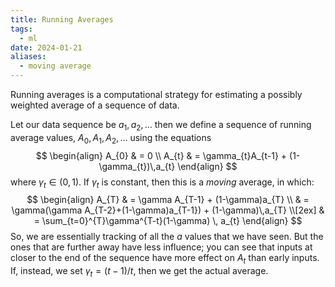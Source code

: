 ```yaml
---
title: Running Averages
tags:
  - ml
date: 2024-01-21
aliases:
  - moving average
---
```

Running averages is a computational strategy for estimating a possibly weighted average of a sequence of data. 

Let our data sequence be $a_{1}, a_{2}, \dots$ then we define a sequence of running average values, $A_{0}, A_{1}, A_{2}, \dots$ using the equations
$$
\begin{align}
A_{0}  & = 0 \\
A_{t} & = \gamma_{t}A_{t-1} + (1-\gamma_{t})\,a_{t}
\end{align}
$$
where $\gamma_{t} \in (0,1)$. If $\gamma_{t}$ is constant, then this is a *moving* average, in which:
$$
\begin{align}
A_{T}  & = \gamma A_{T-1} + (1-\gamma)a_{T} \\
	 & = \gamma(\gamma A_{T-2}+(1-\gamma)a_{T-1}) + (1-\gamma)\,a_{T} \\[2ex]
	 & = \sum_{t=0}^{T}\gamma^{T-t}(1-\gamma) \, a_{t}
\end{align}
$$
So, we are essentially tracking of all the $a$ values that we have seen. But the ones that are further away have less influence; you can see that inputs at closer to the end of the sequence have more effect on $A_{t}$ than early inputs. If, instead, we set $\gamma_{t} = (t − 1)/t$, then we get the actual average.

